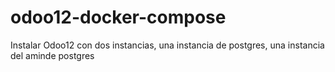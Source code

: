 # odoo12-docker-compose
Instalar Odoo12 con dos instancias, una instancia de postgres, una instancia del aminde postgres
